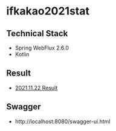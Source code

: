 # ifkakao2021stat

## Technical Stack
- Spring WebFlux 2.6.0
- Kotlin

## Result
- [2021.11.22 Result](https://github.com/revfactory/ifkakao2021stat/blob/main/result-20211122.json)

## Swagger
- http://localhost:8080/swagger-ui.html
